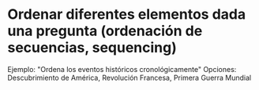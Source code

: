 # Ordenar diferentes elementos dada una pregunta (ordenación de secuencias, sequencing)
Ejemplo: "Ordena los eventos históricos cronológicamente"
Opciones: Descubrimiento de América, Revolución Francesa, Primera Guerra Mundial